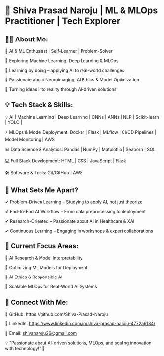 # 🚀 Shiva Prasad Naroju | ML & MLOps Practitioner | Tech Explorer

## 👨‍💻 About Me:
🔹 AI & ML Enthusiast | Self-Learner | Problem-Solver

🔹 Exploring Machine Learning, Deep Learning & MLOps

🔹 Learning by doing – applying AI to real-world challenges

🔹 Passionate about Neuroimaging, AI Ethics & Model Optimization

🔹 Turning ideas into reality through AI-driven solutions

## 💡 Tech Stack & Skills:
💡 AI | Machine Learning | Deep Learning | CNNs | ANNs | NLP | Scikit-learn | YOLO |

⚡ MLOps & Model Deployment: Docker | Flask | MLflow | CI/CD Pipelines | Model Monitoring | AWS 

📊 Data Science & Analytics: Pandas | NumPy | Matplotlib | Seaborn | SQL

💻 Full Stack Development: HTML | CSS | JavaScript | Flask 

🛠 Software & Tools: Git/GitHub | AWS

## 📌 What Sets Me Apart?
✔ Problem-Driven Learning – Studying to apply AI, not just theorize

✔ End-to-End AI Workflow – From data preprocessing to deployment

✔ Research-Oriented – Passionate about AI in Healthcare & XAI

✔ Continuous Learning – Engaging in workshops & expert collaborations

## 🌱 Current Focus Areas:
🔹 AI Research & Model Interpretability

🔹 Optimizing ML Models for Deployment

🔹 AI Ethics & Responsible AI

🔹 Scalable MLOps for Real-World AI Systems

## 🌟 Connect With Me:
📌 GitHub: https://github.com/Shiva-Prasad-Naroju

💼 LinkedIn: https://www.linkedin.com/in/shiva-prasad-naroju-4772a6184/

📧 Email: shivanaroju26@gmail.com

💡 "Passionate about AI-driven solutions, MLOps, and scaling innovation with technology!" 🚀
